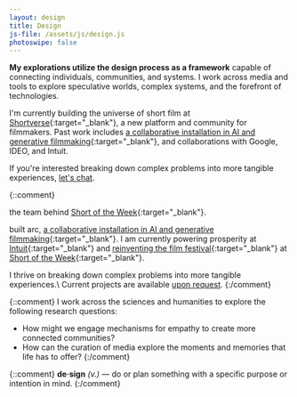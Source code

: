```yaml
---
layout: design
title: Design
js-file: /assets/js/design.js
photoswipe: false
---
```

**My explorations utilize the design process as a framework** capable of connecting individuals, communities, and systems. I work across media and tools to explore speculative worlds, complex systems, and the forefront of technologies. 

I'm currently building the universe of short film at [Shortverse](https://shortverse.com){:target="_blank"}, a new platform and community for filmmakers. Past work includes [a collaborative installation in AI and generative filmmaking](https://arc.jelias.me){:target="_blank"}, and collaborations with Google, IDEO, and Intuit.

If you're interested breaking down complex problems into more tangible experiences, [let's chat](mailto&#58;&#106;&#64;%6Ae%6Cia%7&#51;&#46;%6De?subject=Howdy).




{::comment}

the team behind [Short of the Week](https://shortoftheweek.com){:target="_blank"}. 


 built arc, [a collaborative installation in AI and generative filmmaking](https://arc.jelias.me){:target="_blank"}. I am currently powering prosperity at [Intuit](https://quickbooks.intuit.com/){:target="_blank"} and [reinventing the film festival](https://www.shortoftheweek.com/news/the-biggest-thing-weve-ever-done/){:target="_blank"} at [Short of the Week](https://www.shortoftheweek.app/){:target="_blank"}.

I thrive on breaking down complex problems into more tangible experiences.\\
Current projects are available [upon request](mailto&#58;&#106;&#64;%6Ae%6Cia%7&#51;&#46;%6De?subject=Howdy).
{:/comment}

{::comment}
I work across the sciences and humanities to explore the following research questions:

- How might we engage mechanisms for empathy to create more connected communities?
- How can the curation of media explore the moments and memories that life has to offer?
{:/comment}

{::comment}
**de·sign** _(v.)_ — do or plan something with a specific purpose or intention in mind.
{:/comment}
